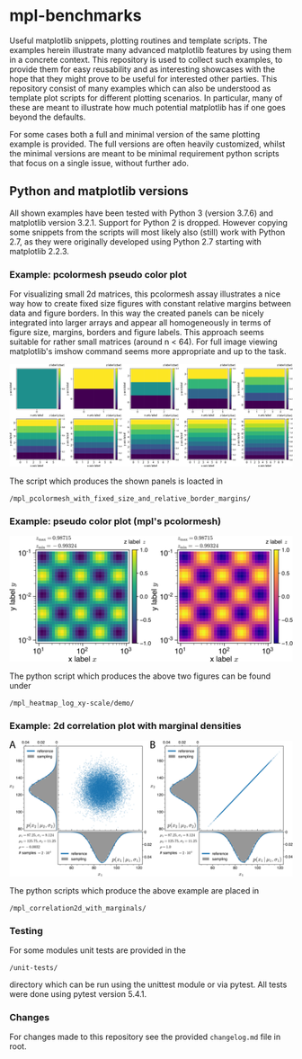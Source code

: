# mpl-benchmarks
Useful matplotlib snippets, plotting routines and template scripts.
The examples herein illustrate many advanced matplotlib features by using them in a
concrete context. This repository is used to collect such examples,
to provide them for easy reusability and as interesting showcases with the hope
that they might prove to be useful for interested other parties.
This repository consist of many examples which can also be understood as
template plot scripts for different plotting scenarios.
In particular, many of these are meant to illustrate how much potential matplotlib
has if one goes beyond the defaults.

For some cases both a full and minimal version of the same plotting example is provided.
The full versions are often heavily customized, whilst the minimal
versions are meant to be minimal requirement python scripts that focus on
a single issue, without further ado.

## Python and matplotlib versions
All shown examples have been tested with Python 3 (version 3.7.6)
and matplotlib version 3.2.1.
Support for Python 2 is dropped.
However copying some snippets from the scripts will
most likely also (still) work with Python 2.7, as they were originally
developed using Python 2.7 starting with matplotlib 2.2.3.

### Example: pcolormesh pseudo color plot

For visualizing small 2d matrices, this pcolormesh assay illustrates a nice way how to create fixed size figures with constant relative margins between data and figure borders. In this way the created panels can be nicely integrated into larger arrays and appear all homogeneously in terms of figure size, margins, borders and figure labels. This approach seems suitable for rather small matrices (around n < 64). For full image viewing matplotlib's imshow command seems more appropriate and up to the task.

![Demo1](/mpl_pcolormesh_with_fixed_size_and_relative_border_margins/demonstration/pcolormesh_array_composition_2019-12-16.png)

The script which produces the shown panels is loacted in 
```
/mpl_pcolormesh_with_fixed_size_and_relative_border_margins/
```

### Example: pseudo color plot (mpl's pcolormesh)

![Demo2](/mpl_heatmap_log_xy-scale/demo/out/pcolor_showcase_figure_composition.png)

The python script which produces the above two figures can be found under
```
/mpl_heatmap_log_xy-scale/demo/
```

### Example: 2d correlation plot with marginal densities

![Demo3](/mpl_correlation2d_with_marginals/out/demo_composition.png)

The python scripts which produce the above example are placed in
```
/mpl_correlation2d_with_marginals/
```
### Testing
For some modules unit tests are provided in the
```
/unit-tests/
```
directory which can be run using the unittest module or via pytest.
All tests were done using pytest version 5.4.1.

### Changes
For changes made to this repository see the provided `changelog.md` file in root.
